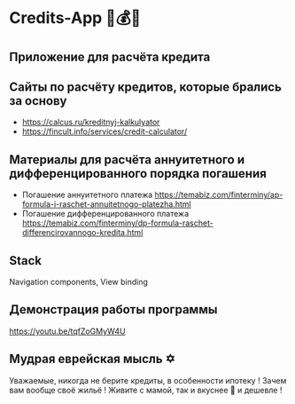 # Credits-App 💸💰📜
## Приложение для расчёта кредита
## Сайты по расчёту кредитов, которые брались за основу
* https://calcus.ru/kreditnyj-kalkulyator
* https://fincult.info/services/credit-calculator/
## Материалы для расчёта аннуитетного и дифференцированного порядка погашения
* Погашение аннуитетного платежа
https://temabiz.com/finterminy/ap-formula-i-raschet-annuitetnogo-platezha.html 
* Погашение дифференцированного платежа 
https://temabiz.com/finterminy/dp-formula-raschet-differencirovannogo-kredita.html
## Stack
Navigation components, View binding 
## Демонстрация работы программы
https://youtu.be/tqfZoGMyW4U
## Мудрая еврейская мысль ✡
Уважаемые, никогда не берите кредиты, в особенности ипотеку !
Зачем вам вообще своё жильё ! Живите с мамой, так и вкуснее 🍗 и
дешевле !

